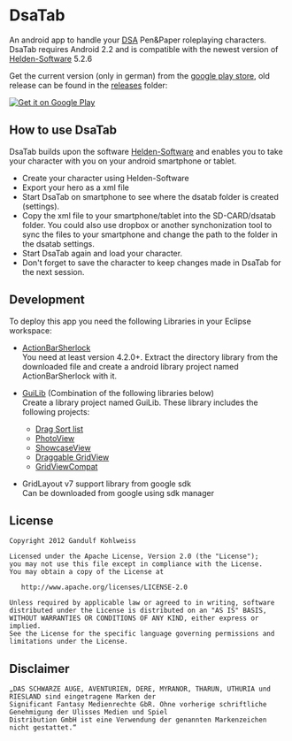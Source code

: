 DsaTab
======
An android app to handle your [DSA][2] Pen&amp;Paper roleplaying characters.
DsaTab requires Android 2.2 and is compatible with the newest version of [Helden-Software][1] 5.2.6

Get the current version (only in german) from the [google play store][3], old release can be found in the [releases](https://github.com/gandulf/DsaTab/tree/master/Releases) folder:

[![Get it on Google Play](http://www.android.com/images/brand/get_it_on_play_logo_small.png)](http://play.google.com/store/apps/details?id=com.dsatab)


## How to use DsaTab

DsaTab builds upon the software [Helden-Software][1] and enables you to take your character with you on your android smartphone or tablet.

* Create your character using Helden-Software
* Export your hero as a xml file
* Start DsaTab on smartphone to see where the dsatab folder is created (settings).
* Copy the xml file to your smartphone/tablet into the SD-CARD/dsatab folder. You could also use dropbox or another synchonization tool to sync the files to your smartphone and change the path to the folder in the dsatab settings.
* Start DsaTab again and load your character.
* Don't forget to save the character to keep changes made in DsaTab for the next session.

## Development

To deploy this app you need the following Libraries in your Eclipse workspace:

* [ActionBarSherlock][4]<br>
  You need at least version 4.2.0+.
	Extract the directory library from the downloaded file and create a android library project named ActionBarSherlock with it.

* [GuiLib][5] (Combination of the following libraries below)<br>
	Create a library project named GuiLib. These library includes the following projects:
	* [Drag Sort list][6]
	* [PhotoView][7]	
	* [ShowcaseView][8]	
	* [Draggable GridView][9]
	* [GridViewCompat][10]
	
* GridLayout v7 support library from google sdk<br>	
	Can be downloaded from google using sdk manager

## License

    Copyright 2012 Gandulf Kohlweiss

    Licensed under the Apache License, Version 2.0 (the "License");
    you may not use this file except in compliance with the License.
    You may obtain a copy of the License at

       http://www.apache.org/licenses/LICENSE-2.0

    Unless required by applicable law or agreed to in writing, software
    distributed under the License is distributed on an "AS IS" BASIS,
    WITHOUT WARRANTIES OR CONDITIONS OF ANY KIND, either express or implied.
    See the License for the specific language governing permissions and
    limitations under the License.

## Disclaimer

    „DAS SCHWARZE AUGE, AVENTURIEN, DERE, MYRANOR, THARUN, UTHURIA und RIESLAND sind eingetragene Marken der
    Significant Fantasy Medienrechte GbR. Ohne vorherige schriftliche Genehmigung der Ulisses Medien und Spiel
    Distribution GmbH ist eine Verwendung der genannten Markenzeichen nicht gestattet.“

[1]: http://www.helden-software.de/
[2]: http://www.dasschwarzeauge.de/
[3]: https://play.google.com/store/apps/details?id=com.dsatab
[4]: http://actionbarsherlock.com
[5]: https://github.com/gandulf/GuiLib
[6]: https://github.com/bauerca/drag-sort-listview
[7]: https://github.com/chrisbanes/PhotoView
[8]: https://github.com/Espiandev/ShowcaseView
[9]: https://github.com/thquinn/DraggableGridView
[10]: https://github.com/paramvir-b/AndroidGridViewCompatLib
